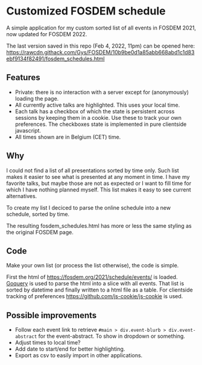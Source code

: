 # Customized FOSDEM schedule
A simple application for my custom sorted list of all events in FOSDEM 2021, now updated for FOSDEM 2022.

The last version saved in this repo (Feb 4, 2022, 11pm) can be opened here: https://rawcdn.githack.com/Gys/FOSDEM/10b9be0d1a85abb668abd1c1d83ebf9134f82491/fosdem_schedules.html

## Features
* Private: there is no interaction with a server except for (anonymously) loading the page.
* All currently active talks are highlighted. This uses your local time.
* Each talk has a checkbox of which the state is persistent across sessions by keeping them in a cookie. Use these to track your own preferences. The checkboxes state is implemented in pure clientside javascript. 
* All times shown are in Belgium (CET) time.

## Why
I could not find a list of all presentations sorted by time only. Such list makes it easier to see what is presented at any moment in time. I have my favorite talks, but maybe those are not as expected or I want to fill time for which I have nothing planned myself. This list makes it easy to see current alternatives.

To create my list I deciced to parse the online schedule into a new schedule, sorted by time.

The resulting fosdem_schedules.html has more or less the same styling as the original FOSDEM page.

## Code
Make your own list (or process the list otherwise), the code is simple.

First the html of https://fosdem.org/2021/schedule/events/ is loaded. [Goquery]("github.com/PuerkitoBio/goquery") is used to parse the html into a slice with all events. That list is sorted by datetime and finally written to a html file as a table. 
For clientside tracking of preferences https://github.com/js-cookie/js-cookie is used.
## Possible improvements

* Follow each event link to retrieve `#main > div.event-blurb > div.event-abstract` for the event-abstract. To show in dropdown or something.
* Adjust times to local time?
* Add date to start/end for better highlighting.
* Export as csv to easily import in other applications.

